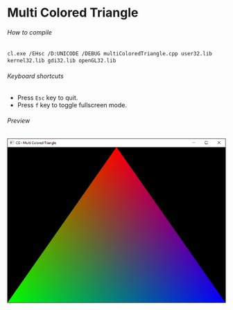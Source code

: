 Multi Colored Triangle
======================

###### How to compile

```
cl.exe /EHsc /D:UNICODE /DEBUG multiColoredTriangle.cpp user32.lib kernel32.lib gdi32.lib openGL32.lib
```

###### Keyboard shortcuts
- Press ```Esc``` key to quit.
- Press ```f``` key to toggle fullscreen mode.

###### Preview
![multiColoredTriangle][multiColoredTriangle-image]

<!-- Image declaration -->

[multiColoredTriangle-image]: ./preview/multiColoredTriangle.png "OpenGL Multi Colored Triangle"
